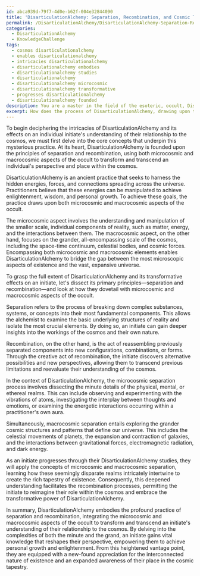 ```yaml
---
id: abca939d-79f7-4d0e-b62f-004e32844090
title: 'DisarticulationAlchemy: Separation, Recombination, and Cosmic Transformation'
permalink: /DisarticulationAlchemy/DisarticulationAlchemy-Separation-Recombination-and-Cosmic-Transformation/
categories:
  - DisarticulationAlchemy
  - KnowledgeChallenge
tags:
  - cosmos disarticulationalchemy
  - enables disarticulationalchemy
  - intricacies disarticulationalchemy
  - disarticulationalchemy embodies
  - disarticulationalchemy studies
  - disarticulationalchemy
  - disarticulationalchemy microcosmic
  - disarticulationalchemy transformative
  - progresses disarticulationalchemy
  - disarticulationalchemy founded
description: You are a master in the field of the esoteric, occult, DisarticulationAlchemy and Education. You are a writer of tests, challenges, textbooks and deep knowledge on DisarticulationAlchemy for initiates and students to gain deep insights and understanding from. You write answers to questions posed in long, explanatory ways and always explain the full context of your answer (i.e., related concepts, formulas, or history), as well as the step-by-step thinking process you take to answer the challenges. Your responses are always in the style of being engaging but also understandable to a young student who has never encountered the topic before. Summarize the key themes, ideas, and conclusions at the end.
excerpt: How does the process of DisarticulationAlchemy, drawing upon the principles of separation and recombination, utilize both the microcosmic and macrocosmic aspects of the occult to transform and transcend the individual initiate's understanding of their relationship to the cosmos?
---
```

To begin deciphering the intricacies of DisarticulationAlchemy and its effects on an individual initiate's understanding of their relationship to the cosmos, we must first delve into the core concepts that underpin this mysterious practice. At its heart, DisarticulationAlchemy is founded upon the principles of separation and recombination, using both microcosmic and macrocosmic aspects of the occult to transform and transcend an individual's perspective and place within the cosmos.

DisarticulationAlchemy is an ancient practice that seeks to harness the hidden energies, forces, and connections spreading across the universe. Practitioners believe that these energies can be manipulated to achieve enlightenment, wisdom, and personal growth. To achieve these goals, the practice draws upon both microcosmic and macrocosmic aspects of the occult.

The microcosmic aspect involves the understanding and manipulation of the smaller scale, individual components of reality, such as matter, energy, and the interactions between them. The macrocosmic aspect, on the other hand, focuses on the grander, all-encompassing scale of the cosmos, including the space-time continuum, celestial bodies, and cosmic forces. Encompassing both microcosmic and macrocosmic elements enables DisarticulationAlchemy to bridge the gap between the most microscopic aspects of existence and the vast, expansive universe.

To grasp the full extent of DisarticulationAlchemy and its transformative effects on an initiate, let's dissect its primary principles—separation and recombination—and look at how they dovetail with microcosmic and macrocosmic aspects of the occult.

Separation refers to the process of breaking down complex substances, systems, or concepts into their most fundamental components. This allows the alchemist to examine the basic underlying structures of reality and isolate the most crucial elements. By doing so, an initiate can gain deeper insights into the workings of the cosmos and their own nature.

Recombination, on the other hand, is the act of reassembling previously separated components into new configurations, combinations, or forms. Through the creative act of recombination, the initiate discovers alternative possibilities and new perspectives, allowing them to transcend previous limitations and reevaluate their understanding of the cosmos.

In the context of DisarticulationAlchemy, the microcosmic separation process involves dissecting the minute details of the physical, mental, or ethereal realms. This can include observing and experimenting with the vibrations of atoms, investigating the interplay between thoughts and emotions, or examining the energetic interactions occurring within a practitioner's own aura.

Simultaneously, macrocosmic separation entails exploring the grander cosmic structures and patterns that define our universe. This includes the celestial movements of planets, the expansion and contraction of galaxies, and the interactions between gravitational forces, electromagnetic radiation, and dark energy.

As an initiate progresses through their DisarticulationAlchemy studies, they will apply the concepts of microcosmic and macrocosmic separation, learning how these seemingly disparate realms intricately intertwine to create the rich tapestry of existence. Consequently, this deepened understanding facilitates the recombination processes, permitting the initiate to reimagine their role within the cosmos and embrace the transformative power of DisarticulationAlchemy.

In summary, DisarticulationAlchemy embodies the profound practice of separation and recombination, integrating the microcosmic and macrocosmic aspects of the occult to transform and transcend an initiate's understanding of their relationship to the cosmos. By delving into the complexities of both the minute and the grand, an initiate gains vital knowledge that reshapes their perspective, empowering them to achieve personal growth and enlightenment. From this heightened vantage point, they are equipped with a new-found appreciation for the interconnected nature of existence and an expanded awareness of their place in the cosmic tapestry.
